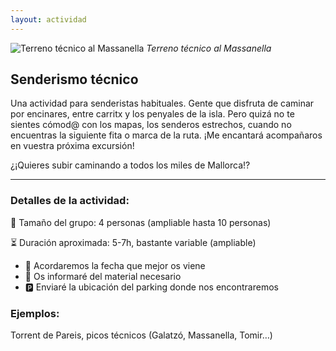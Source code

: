 ```yaml
---
layout: actividad
---
```


![Terreno técnico al Massanella](./../assets/img/senderismo-técnico.jpg)
*Terreno técnico al Massanella*

## Senderismo técnico

Una actividad para senderistas habituales. Gente que disfruta de caminar por encinares, entre carritx y los penyales de la isla. Pero quizá no te sientes cómod@ con los mapas, los senderos estrechos, cuando no encuentras la siguiente fita o marca de la ruta. ¡Me encantará acompañaros en vuestra próxima excursión!

¿¡Quieres subir caminando a todos los miles de Mallorca!?

* * *

### Detalles de la actividad:<br>
👥 Tamaño del grupo: 4 personas (ampliable hasta 10 personas)

⏳ Duración aproximada: 5-7h, bastante variable (ampliable)

*	📅 Acordaremos la fecha que mejor os viene
*	🎒 Os informaré del material necesario
*	🅿️ Enviaré la ubicación del parking donde nos encontraremos

### Ejemplos:<br>
Torrent de Pareis, picos técnicos (Galatzó, Massanella, Tomir…)
